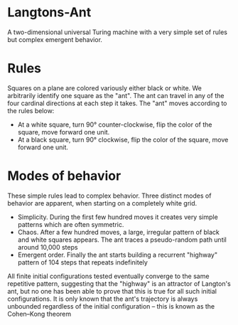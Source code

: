 # Langtons-Ant
A two-dimensional universal Turing machine with a very simple set of rules but complex emergent behavior.

# Rules
Squares on a plane are colored variously either black or white. We arbitrarily identify one square as the "ant". The ant can travel in any of the four cardinal directions at each step it takes. The "ant" moves according to the rules below:

- At a white square, turn 90° counter-clockwise, flip the color of the square, move forward one unit.
- At a black square, turn 90° clockwise, flip the color of the square, move forward one unit.

# Modes of behavior
These simple rules lead to complex behavior. Three distinct modes of behavior are apparent, when starting on a completely white grid.
- Simplicity. During the first few hundred moves it creates very simple patterns which are often symmetric.
- Chaos. After a few hundred moves, a large, irregular pattern of black and white squares appears. The ant traces a pseudo-random path until around 10,000 steps
- Emergent order. Finally the ant starts building a recurrent "highway" pattern of 104 steps that repeats indefinitely

All finite initial configurations tested eventually converge to the same repetitive pattern, suggesting that the "highway" is an attractor of Langton's ant, but no one has been able to prove that this is true for all such initial configurations. It is only known that the ant's trajectory is always unbounded regardless of the initial configuration – this is known as the Cohen–Kong theorem
